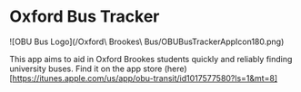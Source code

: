 # Oxford Bus Tracker

![OBU Bus Logo](/Oxford\ Brookes\ Bus/OBUBusTrackerAppIcon180.png)

This app aims to aid in Oxford Brookes students quickly and reliably finding
university buses.  Find it on the app store
(here)[https://itunes.apple.com/us/app/obu-transit/id1017577580?ls=1&mt=8]
